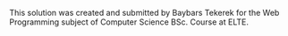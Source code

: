This solution was created and submitted by Baybars Tekerek for the Web Programming subject of Computer Science BSc. Course at ELTE.
